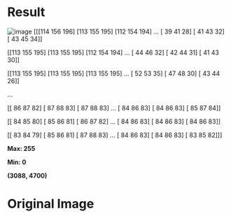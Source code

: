 # Result
![image](https://user-images.githubusercontent.com/84629235/133894083-79354fa9-3837-490a-8aab-11ee4f5a3ef4.png)
[[[114 156 196]
  [113 155 195]
  [112 154 194]
  ...
  [ 39  41  28]
  [ 41  43  32]
  [ 43  45  34]]

 [[113 155 195]
  [113 155 195]
  [112 154 194]
  ...
  [ 44  46  32]
  [ 42  44  31]
  [ 41  43  30]]

 [[113 155 195]
  [113 155 195]
  [113 155 195]
  ...
  [ 52  53  35]
  [ 47  48  30]
  [ 43  44  26]]

 ...

 [[ 86  87  82]
  [ 87  88  83]
  [ 87  88  83]
  ...
  [ 84  86  83]
  [ 84  86  83]
  [ 85  87  84]]

 [[ 84  85  80]
  [ 85  86  81]
  [ 86  87  82]
  ...
  [ 84  86  83]
  [ 84  86  83]
  [ 84  86  83]]

 [[ 83  84  79]
  [ 85  86  81]
  [ 87  88  83]
  ...
  [ 84  86  83]
  [ 84  86  83]
  [ 83  85  82]]]

**Max:  255**

**Min:  0**

**(3088, 4700)**


# Original Image
